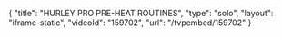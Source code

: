 {
    "title": "HURLEY PRO PRE-HEAT ROUTINES",
    "type": "solo",
    "layout": "iframe-static",
    "videoId": "159702",
    "url": "\/tvpembed\/159702"
}